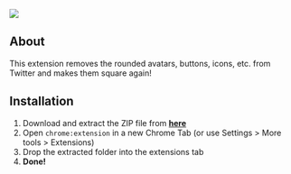 ![](https://i.imgur.com/mJm2KJi.png)

## About
This extension removes the rounded avatars, buttons, icons, etc. from Twitter and makes them square again!

## Installation
1. Download and extract the ZIP file from [**here**](https://github.com/InventivetalentDev/MakeTwitterSquareAgain/archive/master.zip)
2. Open `chrome:extension` in a new Chrome Tab (or use Settings > More tools > Extensions)
3. Drop the extracted folder into the extensions tab
4. **Done!**
